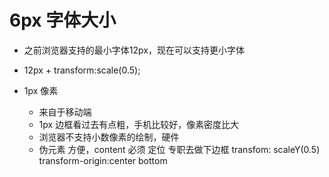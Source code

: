 # 6px 字体大小

- 之前浏览器支持的最小字体12px，现在可以支持更小字体
- 12px + transform:scale(0.5);

- 1px 像素
    - 来自于移动端
    - 1px 边框看过去有点粗，手机比较好，像素密度比大
    - 浏览器不支持小数像素的绘制，硬件
    - 伪元素
        方便，content 必须
        定位 专职去做下边框 
        transfom: scaleY(0.5)
        transform-origin:center bottom